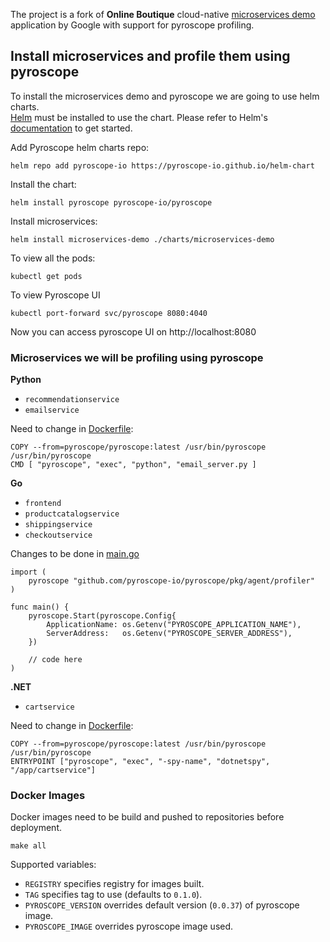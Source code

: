 The project is a fork of **Online Boutique** cloud-native [microservices demo](https://github.com/GoogleCloudPlatform/microservices-demo)
application by Google with support for pyroscope profiling.

## Install microservices and profile them using pyroscope

To install the microservices demo and pyroscope we are going to use helm charts.\
[Helm](https://helm.sh) must be installed to use the chart. Please refer to Helm's [documentation](https://helm.sh/docs/) to get started.

Add Pyroscope helm charts repo:
```console
helm repo add pyroscope-io https://pyroscope-io.github.io/helm-chart
```

Install the chart:
```console
helm install pyroscope pyroscope-io/pyroscope 
```

Install microservices:
```console
helm install microservices-demo ./charts/microservices-demo
```

To view all the pods:
```console
kubectl get pods
```

To view Pyroscope UI
```console 
kubectl port-forward svc/pyroscope 8080:4040
```

Now you can access pyroscope UI on http://localhost:8080

### Microservices we will be profiling using pyroscope

**Python**
* `recommendationservice`
* `emailservice`

Need to change in [Dockerfile](./src/emailservice/Dockerfile):
```console
COPY --from=pyroscope/pyroscope:latest /usr/bin/pyroscope /usr/bin/pyroscope
CMD [ "pyroscope", "exec", "python", "email_server.py ]
```

**Go**
* `frontend`
* `productcatalogservice`
* `shippingservice`
* `checkoutservice`

Changes to be done in [main.go](./src/frontend/main.go)

```
import (
    pyroscope "github.com/pyroscope-io/pyroscope/pkg/agent/profiler"
)

func main() {
    pyroscope.Start(pyroscope.Config{
        ApplicationName: os.Getenv("PYROSCOPE_APPLICATION_NAME"),
        ServerAddress:   os.Getenv("PYROSCOPE_SERVER_ADDRESS"),
    })

    // code here
) 
```

**.NET**
* `cartservice`

Need to change in [Dockerfile](./src/cartservice/src/Dockerfile):
```
COPY --from=pyroscope/pyroscope:latest /usr/bin/pyroscope /usr/bin/pyroscope
ENTRYPOINT ["pyroscope", "exec", "-spy-name", "dotnetspy", "/app/cartservice"]
```

### Docker Images

Docker images need to be build and pushed to repositories before deployment.

```
make all
```

Supported variables:

- `REGISTRY` specifies registry for images built.
- `TAG` specifies tag to use (defaults to `0.1.0`).
- `PYROSCOPE_VERSION` overrides default version (`0.0.37`) of pyroscope image.
- `PYROSCOPE_IMAGE` overrides pyroscope image used.
